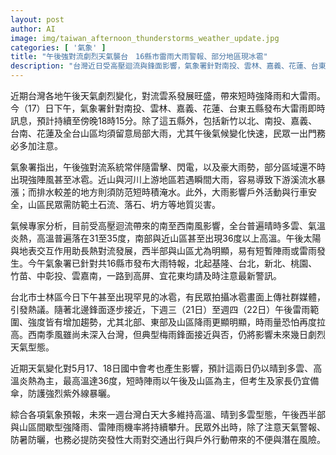 ```yaml
---
layout: post
author: AI
image: img/taiwan_afternoon_thunderstorms_weather_update.jpg
categories: [ '氣象' ]
title: "午後強對流劇烈天氣襲台　16縣市雷雨大雨警報、部分地區現冰雹"
description: "台灣近日受高壓迴流與鋒面影響，氣象署針對南投、雲林、嘉義、花蓮、台東五縣發布大雷雨警訊，冰雹現蹤台北士林。預警西半部及山區午後有強降雨、雷暴及瞬間陣風風險，民眾應留意大雨導致交通與戶外活動的不便，山區須防土石流等災害。國中會考期間天氣炎熱，考生與家長外出注意防曬、備傘及突發大雨。未來一週高溫晴朗為主，午後陣雨機率續增，防暑、防雨兩手準備不可少。"
---
```

近期台灣各地午後天氣劇烈變化，對流雲系發展旺盛，帶來短時強降雨和大雷雨。今（17）日下午，氣象署針對南投、雲林、嘉義、花蓮、台東五縣發布大雷雨即時訊息，預計持續至傍晚18時15分。除了這五縣外，包括新竹以北、南投、嘉義、台南、花蓮及全台山區均須留意局部大雨，尤其午後氣候變化快速，民眾一出門務必多加注意。

氣象署指出，午後強對流系統常伴隨雷擊、閃電，以及豪大雨勢，部分區域還不時出現強陣風甚至冰雹。近山與河川上游地區若遇瞬間大雨，容易導致下游溪流水暴漲；而排水較差的地方則須防范短時積淹水。此外，大雨影響戶外活動與行車安全，山區民眾需防範土石流、落石、坍方等地質災害。

氣候專家分析，目前受高壓迴流帶來的南至西南風影響，全台普遍晴時多雲、氣溫炎熱，高溫普遍落在31至35度，南部與近山區甚至出現36度以上高溫。午後太陽與地表交互作用助長熱對流發展，西半部與山區尤為明顯，易有短暫陣雨或雷雨發生。今午氣象署已針對共16縣市發布大雨特報，北起基隆、台北，新北、桃園、竹苗、中彰投、雲嘉南，一路到高屏、宜花東均請及時注意最新警訊。

台北市士林區今日下午甚至出現罕見的冰雹，有民眾拍攝冰雹畫面上傳社群媒體，引發熱議。隨著北邊鋒面逐步接近，下週三（21日）至週四（22日）午後雷雨範圍、強度皆有增加趨勢，尤其北部、東部及山區降雨更顯明顯，時雨量恐怕再度拉高。西南季風雖尚未深入台灣，但典型梅雨鋒面接近與否，仍將影響未來幾日劇烈天氣型態。

近期天氣變化對5月17、18日國中會考也產生影響，預計這兩日仍以晴到多雲、高溫炎熱為主，最高溫達36度，短時陣雨以午後及山區為主，但考生及家長仍宜備傘，防護強烈紫外線暴曬。

綜合各項氣象預報，未來一週台灣白天大多維持高溫、晴到多雲型態，午後西半部與山區間歇型強降雨、雷陣雨機率將持續攀升。民眾外出時，除了注意天氣警報、防暑防曬，也務必提防突發性大雨對交通出行與戶外行動帶來的不便與潛在風險。
